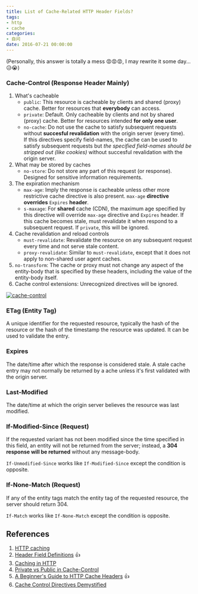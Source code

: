 ```yaml
---
title: List of Cache-Related HTTP Header Fields?
tags:
- http
- cache
categories:
- 自问
date: 2016-07-21 00:00:00
---
```


(Personally, this answer is totally a mess :rage::rage::rage:, I may rewrite it some day...:disappointed_relieved::sob:)

<!-- more -->

### Cache-Control (Response Header Mainly)

1. What's cacheable
    * `public`: This resource is cacheable by clients and shared (proxy) cache. Better for resources that **everybody** can access.
    * `private`: Default. Only cacheable by clients and not by shared (proxy) cache. Better for resources intended **for only one user**.
    * `no-cache`: Do not use the cache to satisfy subsequent requests without **succesful revalidation** with the origin server (every time).  
    If this directives specify field-names, the cache can be used to satisfy subsequent requests but *the specified field-names should be stripped out (like cookies)* without succesful revalidation with the origin server.
2. What may be stored by caches
    * `no-store`: Do not store any part of this request (or response). Designed for sensitive information requirements.
3. The expiration mechanism
    * `max-age`: Imply the response is cacheable unless other more restrictive cache directive is also present. `max-age` **directive overrides** `Expires` **header**.
    * `s-maxage`: For **shared** cache (CDN), the maximum age specified by this directive will override `max-age` directive and `Expires` header. If this cache becomes stale, must revalidate it when respond to a subsequent request. If `private`, this will be ignored.
4. Cache revalidation and reload controls
    * `must-revalidate`: Revalidate the resource on any subsequent request every time and not serve stale content.  
    * `proxy-revalidate`: Similar to `must-revalidate`, except that it does not apply to non-shared user agent caches.
5. `no-transform`: The cache or proxy must not change any aspect of the entity-body that is specified by these headers, including the value of the entity-body itself.
6. Cache control extensions: Unrecognized directives will be ignored.

[![cache-control](https://developers.google.com/web/fundamentals/performance/optimizing-content-efficiency/images/http-cache-decision-tree.png)](https://developers.google.com/web/fundamentals/performance/optimizing-content-efficiency/images/http-cache-decision-tree.png)

### ETag (Entity Tag)

A unique identifier for the requested resource, typically the hash of the resource or the hash of the timestamp the resource was updated. It can be used to validate the entry.

### Expires

The date/time after which the response is considered stale. A stale cache entry may not normally be returned by a ache unless it's first validated with the origin server.

### Last-Modified

The date/time at which the origin server believes the resource was last modified.

### If-Modified-Since (Request)

If the requested variant has not been modified since the time specified in this field, an entity will not be returned from the server; instead, a **304 response will be returned** without any message-body.

`If-Unmodified-Since` works like `If-Modified-Since` except the condition is opposite.

### If-None-Match (Request)

If any of the entity tags match the entity tag of the requested resource, the server should return 304.

`If-Match` works like `If-None-Match` except the condition is opposite.

## References

1. [HTTP caching](https://developers.google.com/web/fundamentals/performance/optimizing-content-efficiency/http-caching?hl=en-us)
2. [Header Field Definitions](https://www.w3.org/Protocols/rfc2616/rfc2616-sec14.html) :+1:
3. [Caching in HTTP](https://www.w3.org/Protocols/rfc2616/rfc2616-sec13.html)
4. [Private vs Public in Cache-Control](http://stackoverflow.com/questions/3492319/private-vs-public-in-cache-control)
5. [A Beginner's Guide to HTTP Cache Headers](http://dev.mobify.com/blog/beginners-guide-to-http-cache-headers/) :+1:
6. [Cache Control Directives Demystified](https://web.archive.org/web/20140811162719/http://palizine.plynt.com/issues/2008Jul/cache-control-attributes/)
